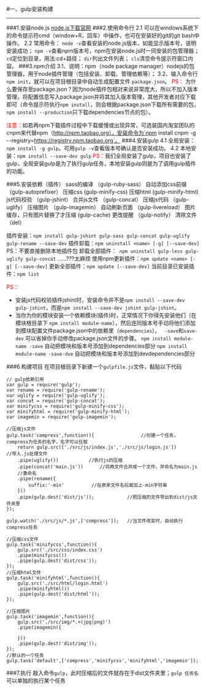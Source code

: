 #一、gulp安装构建
***
###1.安装node.js
   [node.js下载官网](https://nodejs.org/en/)
###2.使用命令行
   2.1 可以在windows系统下的命令提示符cmd（window+R，回车）中操作，也可在安装好的git的git bash中操作。
   2.2 常用命令：
        `node -v`查看安装的node.js版本，如能显示版本号，说明安装成功；
        `npm -v`查看npm版本号，npm在安装node.js时一同安装的包管理器；
        `cd`定位到目录，用法:cd+路径；
        `dir`列出文件列表；
        `cls`清空命令提示符窗口内容。
###3.npm介绍
   3.1、说明：npm（node package manager）nodejs的包管理器，用于node插件管理（包括安装、卸载、管理依赖等）；
   3.2、输入命令行`npm init`，就可以在项目根目录中自动生成配置文件 `package.json`。
          <span style='color:red;'> PS：</span> 为什么要保存至package.json？因为node插件包相对来说非常庞大，所以不加入版本管理，将配置信息写入package.json并将其加入版本管理，其他开发者对应下载即可（命令提示符执行`npm install`，则会根据package.json下载所有需要的包，`npm install --production`只下载dependencies节点的包）。
 
<span style='color:red;'> 注意：</span>如若再npm下载插件过程中下载缓慢或出现异常，可选装国内淘宝团队的cnpm来代替npm（http://npm.taobao.org），安装命令为`npm install cnpm -g --registry=https://registry.npm.taobao.org`。
###4.安装gulp
  4.1 全局安装：`npm install -g gulp`。可用`gulp -v`查看版本号确认是否安装成功。
  4.2 本地安装：`npm install --save-dev gulp`
 <span style='color:red;'>  PS：</span>我们全局安装了gulp，项目也安装了gulp，全局安装gulp是为了执行gulp任务，本地安装gulp则是为了调用gulp插件的功能。

###5.安装依赖（插件）
            sass的编译                                        （gulp-ruby-sass）
            自动添加css前缀                                   （gulp-autoprefixer）
            压缩css                                              (gulp-minify-css)
            压缩html                                              (gulp-minify-html)
            js代码校验                                           （gulp-jshint）
            合并js文件                                           （gulp-concat）
            压缩js代码                                           （gulp-uglify）
            压缩图片                                              （gulp-imagemin）
            自动刷新页面                                       （gulp-livereload）
            图片缓存，只有图片替换了才压缩                       (gulp-cache)
            更改提醒                                              （gulp-notify）
            清除文件                                               （del）

 插件安装：`npm install gulp-jshint gulp-sass gulp-concat gulp-uglify gulp-rename --save-dev`
 插件卸载：`npm uninstall <name> [-g] [--save-dev]`     PS：不要直接删除本地插件包
卸载全部插件：` npm uninstall gulp-less gulp-uglify gulp-concat`     ……???太麻烦
 使用npm更新插件：`npm update <name> [-g] [--save-dev]`
更新全部插件：`npm update [--save-dev]`
 当前目录已安装插件：`npm list`

 <span style='color:red;'>  PS：</span>
 * 安装js代码校验插件jshint时，安装命令并不是`npm install --save-dev gulp-jshint`，而是`npm install --save-dev jshint gulp-jshint`。
 * 当你为你的模块安装一个依赖模块(插件)时，正常情况下你得先安装他们（在模块根目录下 `npm install module-name`），然后连同版本号手动将他们添加到模块配置文件package.json中的依赖里（`dependencies`）。
 &nbsp;
   `-save`和`save-dev` 可以省掉你手动修改package.json文件的步骤。
   `npm install module-name -save`  自动把模块和版本号添加到dependencies部分
   `npm install module-name -save-dve`  自动把模块和版本号添加到devdependencies部分

###6.构建项目
在项目根目录下新建一个`gulpfile.js`文件，黏贴以下代码
```
// gulp依赖引用
var gulp = require('gulp');
var rename = require('gulp-rename');
var uglify = require('gulp-uglify');
var concat = require('gulp-concat');
var minifycss = require('gulp-minify-css');
var minifyhtml = require('gulp-minify-html');
var imagemin = require('gulp-imagemin');

//压缩js文件
gulp.task('compress',function(){                 //创建一个任务，compress为任务的名字，名字可以任取
    return gulp.src(['./src/js/index.js','./src/js/login.js'])               //导入.js处理文件
    .pipe(uglify())           //执行js的压缩
    .pipe(concat('main.js'))      //将两文件合并成一个文件，并命名为main.js
    //重命名
    .pipe(rename({
    	suffix:'-min'          //在原来文件名后面加上-min字符串 
    }))
    .pipe(gulp.dest('dist/js'));            //把压缩的文件导出到dist/js文件夹里
});

gulp.watch('./src/js/*.js',['compress']);   //当文件改变时，自动执行compress任务

//压缩css文件
gulp.task('minifycss',function(){
	gulp.src('./src/css/index.css')
	.pipe(minifycss())
	.pipe(gulp.dest('dist/css'));
});
//压缩html文件
gulp.task('minifyhtml',function(){
	gulp.src('./src/html/login.html')
	.pipe(minifyhtml())
	.pipe(gulp.dest('dist/html'));
});

//压缩图片
gulp.task('imagemin',function(){
	gulp.src('./src/img/*.+(jpg|png)')
	.pipe(imagemin({

	}))
	.pipe(gulp.dest('dist/img'));
});
//默认的一个任务
gulp.task('default',['compress','minifycss','minifyhtml','imagemin']);
```
###7.执行
 敲入命令`gulp`，此时压缩后的文件就存在于dist文件夹里；`gulp 任务名`可以单独的执行某个任务